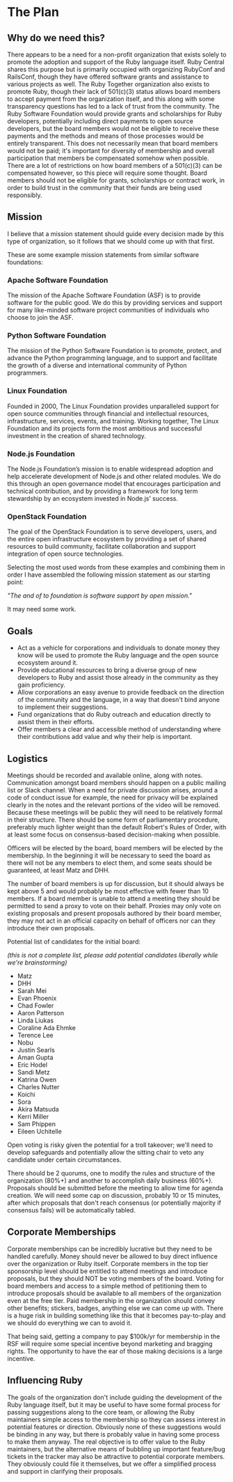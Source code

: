 # The Plan
## Why do we need this?
There appears to be a need for a non-profit organization that exists solely to promote the adoption and support of the Ruby language itself. Ruby Central shares this purpose but is primarily occupied with organizing RubyConf and RailsConf, though they have offered software grants and assistance to various projects as well. The Ruby Together organization also exists to promote Ruby, though their lack of 501(c)(3) status allows board members to accept payment from the organization itself, and this along with some transparency questions has led to a lack of trust from the community. The Ruby Software Foundation would provide grants and scholarships for Ruby developers, potentially including direct payments to open source developers, but the board members would not be eligible to receive these payments and the methods and means of those processes would be entirely transparent. This does not necessarily mean that board members would not be paid; it's important for diversity of membership and overall participation that members be compensated somehow when possible. There are a lot of restrictions on how board members of a 501(c)(3) can be compensated however, so this piece will require some thought. Board members should not be eligible for grants, scholarships or contract work, in order to build trust in the community that their funds are being used responsibly.
## Mission
I believe that a mission statement should guide every decision made by this type of organization, so it follows that we should come up with that first.

These are some example mission statements from similar software foundations:

### Apache Software Foundation
The mission of the Apache Software Foundation (ASF) is to provide software for the public good. We do this by providing services and support for many like-minded software project communities of individuals who choose to join the ASF.

### Python Software Foundation
The mission of the Python Software Foundation is to promote, protect, and advance the Python programming language, and to support and facilitate the growth of a diverse and international community of Python programmers.

### Linux Foundation
Founded in 2000, The Linux Foundation provides unparalleled support for open source communities through financial and intellectual resources, infrastructure, services, events, and training. Working together, The Linux Foundation and its projects form the most ambitious and successful investment in the creation of shared technology.

### Node.js Foundation
The Node.js Foundation’s mission is to enable widespread adoption and help accelerate development of Node.js and other related modules. We do this through an open governance model that encourages participation and technical contribution, and by providing a framework for long term stewardship by an ecosystem invested in Node.js’ success.

### OpenStack Foundation
The goal of the OpenStack Foundation is to serve developers, users, and the entire open infrastructure ecosystem by providing a set of shared resources to build community, facilitate collaboration and support integration of open source technologies.

Selecting the most used words from these examples and combining them in order I have assembled the following mission statement as our starting point:

*"The and of to foundation is software support by open mission."*

It may need some work.

## Goals
- Act as a vehicle for corporations and individuals to donate money they know will be used to promote the Ruby language and the open source ecosystem around it.
- Provide educational resources to bring a diverse group of new developers to Ruby and assist those already in the community as they gain proficiency.
- Allow corporations an easy avenue to provide feedback on the direction of the community and the language, in a way that doesn't bind anyone to implement their suggestions.
- Fund organizations that do Ruby outreach and education directly to assist them in their efforts.
- Offer members a clear and accessible method of understanding where their contributions add value and why their help is important.

## Logistics

Meetings should be recorded and available online, along with notes. Communication amongst board members should happen on a public mailing list or Slack channel. When a need for private discussion arises, around a code of conduct issue for example, the need for privacy will be explained clearly in the notes and the relevant portions of the video will be removed. Because these meetings will be public they will need to be relatively formal in their structure. There should be some form of parliamentary procedure, preferably much lighter weight than the default Robert's Rules of Order, with at least some focus on consensus-based decision-making when possible.

Officers will be elected by the board, board members will be elected by the membership. In the beginning it will be necessary to seed the board as there will not be any members to elect them, and some seats should be guaranteed, at least Matz and DHH.

The number of board members is up for discussion, but it should always be kept above 5 and would probably be most effective with fewer than 10 members. If a board member is unable to attend a meeting they should be permitted to send a proxy to vote on their behalf. Proxies may only vote on existing proposals and present proposals authored by their board member, they may not act in an official capacity on behalf of officers nor can they introduce their own proposals.

Potential list of candidates for the initial board:

*(this is not a complete list, please add potential candidates liberally while we're brainstorming)*

- Matz
- DHH
- Sarah Mei
- Evan Phoenix
- Chad Fowler
- Aaron Patterson
- Linda Liukas
- Coraline Ada Ehmke
- Terence Lee
- Nobu
- Justin Searls
- Aman Gupta
- Eric Hodel
- Sandi Metz
- Katrina Owen
- Charles Nutter
- Koichi
- Sora
- Akira Matsuda
- Kerri Miller
- Sam Phippen
- Eileen Uchitelle

Open voting is risky given the potential for a troll takeover; we'll need to develop safeguards and potentially allow the sitting chair to veto any candidate under certain circumstances.

There should be 2 quorums, one to modify the rules and structure of the organization (80%+) and another to accomplish daily business (60%+).
Proposals should be submitted before the meeting to allow time for agenda creation. We will need some cap on discussion, probably 10 or 15 minutes, after which proposals that don't reach consensus (or potentially majority if consensus fails) will be automatically tabled.

## Corporate Memberships

Corporate memberships can be incredibly lucrative but they need to be handled carefully. Money should never be allowed to buy direct influence over the organization or Ruby itself. Corporate members in the top tier sponsorship level should be entitled to attend meetings and introduce proposals, but they should NOT be voting members of the board. Voting for board members and access to a simple method of petitioning them to introduce proposals should be available to all members of the organization even at the free tier. Paid membership in the organization should convey other benefits; stickers, badges, anything else we can come up with. There is a huge risk in building something like this that it becomes pay-to-play and we should do everything we can to avoid it.

That being said, getting a company to pay $100k/yr for membership in the RSF will require some special incentive beyond marketing and bragging rights. The opportunity to have the ear of those making decisions is a large incentive.

## Influencing Ruby

The goals of the organization don't include guiding the development of the Ruby language itself, but it may be useful to have some formal process for passing suggestions along to the core team, or allowing the Ruby maintainers simple access to the membership so they can assess interest in potential features or direction.
Obviously none of these suggestions would be binding in any way, but there is probably value in having some process to make them anyway. The real objective is to offer value to the Ruby maintainers, but the alternative means of bubbling up important feature/bug tickets in the tracker may also be attractive to potential corporate members. They obviously could file it themselves, but we offer a simplified process and support in clarifying their proposals.

